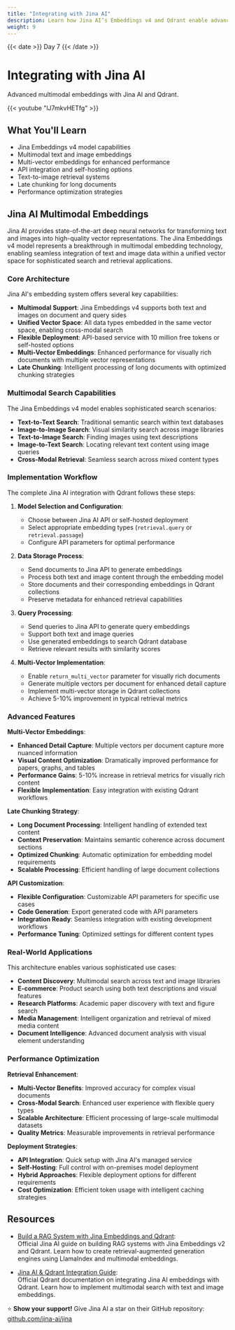 ```yaml
---
title: "Integrating with Jina AI"
description: Learn how Jina AI’s Embeddings v4 and Qdrant enable advanced multimodal retrieval, supporting text-to-image, image-to-text, and hybrid search with high-performance vector storage.
weight: 9
---
```


{{< date >}} Day 7 {{< /date >}}

# Integrating with Jina AI

Advanced multimodal embeddings with Jina AI and Qdrant.

{{< youtube "lJ7mkvHETfg" >}}

## What You'll Learn

- Jina Embeddings v4 model capabilities
- Multimodal text and image embeddings
- Multi-vector embeddings for enhanced performance
- API integration and self-hosting options
- Text-to-image retrieval systems
- Late chunking for long documents
- Performance optimization strategies

## Jina AI Multimodal Embeddings

Jina AI provides state-of-the-art deep neural networks for transforming text and images into high-quality vector representations. The Jina Embeddings v4 model represents a breakthrough in multimodal embedding technology, enabling seamless integration of text and image data within a unified vector space for sophisticated search and retrieval applications.

### Core Architecture

Jina AI's embedding system offers several key capabilities:

- **Multimodal Support**: Jina Embeddings v4 supports both text and images on document and query sides
- **Unified Vector Space**: All data types embedded in the same vector space, enabling cross-modal search
- **Flexible Deployment**: API-based service with 10 million free tokens or self-hosted options
- **Multi-Vector Embeddings**: Enhanced performance for visually rich documents with multiple vector representations
- **Late Chunking**: Intelligent processing of long documents with optimized chunking strategies

### Multimodal Search Capabilities

The Jina Embeddings v4 model enables sophisticated search scenarios:

- **Text-to-Text Search**: Traditional semantic search within text databases
- **Image-to-Image Search**: Visual similarity search across image libraries
- **Text-to-Image Search**: Finding images using text descriptions
- **Image-to-Text Search**: Locating relevant text content using image queries
- **Cross-Modal Retrieval**: Seamless search across mixed content types

### Implementation Workflow

The complete Jina AI integration with Qdrant follows these steps:

1. **Model Selection and Configuration**:
   - Choose between Jina AI API or self-hosted deployment
   - Select appropriate embedding types (`retrieval.query` or `retrieval.passage`)
   - Configure API parameters for optimal performance

2. **Data Storage Process**:
   - Send documents to Jina API to generate embeddings
   - Process both text and image content through the embedding model
   - Store documents and their corresponding embeddings in Qdrant collections
   - Preserve metadata for enhanced retrieval capabilities

3. **Query Processing**:
   - Send queries to Jina API to generate query embeddings
   - Support both text and image queries
   - Use generated embeddings to search Qdrant database
   - Retrieve relevant results with similarity scores

4. **Multi-Vector Implementation**:
   - Enable `return_multi_vector` parameter for visually rich documents
   - Generate multiple vectors per document for enhanced detail capture
   - Implement multi-vector storage in Qdrant collections
   - Achieve 5-10% improvement in typical retrieval metrics

### Advanced Features

**Multi-Vector Embeddings**:
- **Enhanced Detail Capture**: Multiple vectors per document capture more nuanced information
- **Visual Content Optimization**: Dramatically improved performance for papers, graphs, and tables
- **Performance Gains**: 5-10% increase in retrieval metrics for visually rich content
- **Flexible Implementation**: Easy integration with existing Qdrant workflows

**Late Chunking Strategy**:
- **Long Document Processing**: Intelligent handling of extended text content
- **Context Preservation**: Maintains semantic coherence across document sections
- **Optimized Chunking**: Automatic optimization for embedding model requirements
- **Scalable Processing**: Efficient handling of large document collections

**API Customization**:
- **Flexible Configuration**: Customizable API parameters for specific use cases
- **Code Generation**: Export generated code with API parameters
- **Integration Ready**: Seamless integration with existing development workflows
- **Performance Tuning**: Optimized settings for different content types

### Real-World Applications

This architecture enables various sophisticated use cases:

- **Content Discovery**: Multimodal search across text and image libraries
- **E-commerce**: Product search using both text descriptions and visual features
- **Research Platforms**: Academic paper discovery with text and figure search
- **Media Management**: Intelligent organization and retrieval of mixed media content
- **Document Intelligence**: Advanced document analysis with visual element understanding

### Performance Optimization

**Retrieval Enhancement**:
- **Multi-Vector Benefits**: Improved accuracy for complex visual documents
- **Cross-Modal Search**: Enhanced user experience with flexible query types
- **Scalable Architecture**: Efficient processing of large-scale multimodal datasets
- **Quality Metrics**: Measurable improvements in retrieval performance

**Deployment Strategies**:
- **API Integration**: Quick setup with Jina AI's managed service
- **Self-Hosting**: Full control with on-premises model deployment
- **Hybrid Approaches**: Flexible deployment options for different requirements
- **Cost Optimization**: Efficient token usage with intelligent caching strategies

## Resources

- [Build a RAG System with Jina Embeddings and Qdrant](https://jina.ai/news/build-a-rag-system-with-jina-embeddings-and-qdrant/):  
  Official Jina AI guide on building RAG systems with Jina Embeddings v2 and Qdrant. Learn how to create retrieval-augmented generation engines using LlamaIndex and multimodal embeddings.

- [Jina AI & Qdrant Integration Guide](https://qdrant.tech/documentation/embeddings/jina-embeddings/):  
  Official Qdrant documentation on integrating Jina AI embeddings with Qdrant. Learn how to implement multimodal search with text and image embeddings.

⭐ **Show your support!** Give Jina AI a star on their GitHub repository: [github.com/jina-ai/jina](https://github.com/jina-ai/jina)

